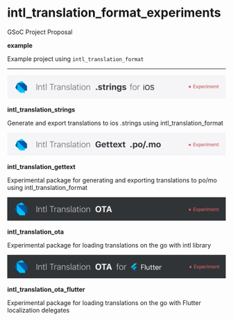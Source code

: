 # intl_translation_format_experiments

GSoC Project Proposal



**example**

Example project using `intl_translation_format`

--- 


<img src="https://github.com/jamesblasco/intl_translation_format_experiments/blob/master/intl_translation_strings/image_header.jpg?raw"/>

**intl_translation_strings**

Generate and export translations to ios .strings using intl_translation_format

<img src="https://github.com/jamesblasco/intl_translation_format_experiments/blob/master/intl_translation_gettext/image_header.jpg?raw"/>


**intl_translation_gettext**

Experimental package for generating and exporting translations to po/mo using intl_translation_format

<img src="https://github.com/jamesblasco/intl_translation_format_experiments/blob/master/intl_translation_ota/image_header.jpg?raw"/>

**intl_translation_ota**

Experimental package for loading translations on the go with intl library


<img src="https://github.com/jamesblasco/intl_translation_format_experiments/blob/master/intl_translation_ota_flutter/image_header.jpg?raw"/>

**intl_translation_ota_flutter**

Experimental package for loading translations on the go with Flutter localization delegates
